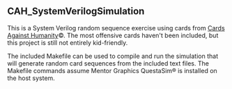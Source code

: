 ## CAH_SystemVerilogSimulation

This is a System Verilog random sequence exercise using cards from [Cards Against
Humanity](https://cardsagainsthumanity.com/)&copy;. The most offensive cards haven't been included,
but this project is still not entirely kid-friendly. 

The included Makefile can be used to compile and run the simulation that will generate random card
sequences from the included text files. The Makefile commands assume Mentor Graphics QuestaSim&reg;
is installed on the host system.
